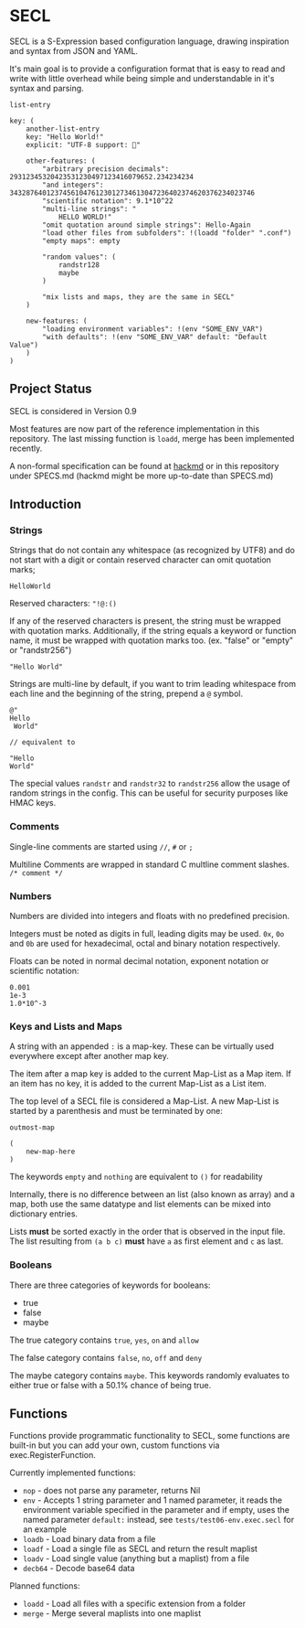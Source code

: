 # SECL

SECL is a S-Expression based configuration language, drawing inspiration and syntax from JSON and YAML.

It's main goal is to provide a configuration format that is easy to read and write with little overhead while
being simple and understandable in it's syntax and parsing.


```
list-entry

key: (
    another-list-entry
    key: "Hello World!"
    explicit: "UTF-8 support: 💩"
    
    other-features: (
        "arbitrary precision decimals": 29312345320423531230497123416079652.234234234
        "and integers": 343287640123745610476123012734613047236402374620376234023746
        "scientific notation": 9.1*10^22
        "multi-line strings": "
            HELLO WORLD!"
        "omit quotation around simple strings": Hello-Again
        "load other files from subfolders": !(loadd "folder" ".conf")
        "empty maps": empty
        
        "random values": (
            randstr128
            maybe
        )
        
        "mix lists and maps, they are the same in SECL"
    )

    new-features: (
        "loading environment variables": !(env "SOME_ENV_VAR")
        "with defaults": !(env "SOME_ENV_VAR" default: "Default Value")
    )
)
```

## Project Status

SECL is considered in Version 0.9

Most features are now part of the reference implementation in this repository. The last missing function is `loadd`, merge has been implemented recently.

A non-formal specification can be found at [hackmd](https://hackmd.io/s/rylGmiXr-) or in this repository under SPECS.md (hackmd might be more up-to-date than SPECS.md)

## Introduction

### Strings

Strings that do not contain any whitespace (as recognized by UTF8) and do not start with a digit or contain reserved character can omit quotation marks;

```
HelloWorld

```

Reserved characters: `"!@:()`

If any of the reserved characters is present, the string must be wrapped with quotation marks. Additionally, if the string equals
a keyword or function name, it must be wrapped with quotation marks too. (ex. "false" or "empty" or "randstr256")

```
"Hello World"
```

Strings are multi-line by default, if you want to trim leading whitespace from each line and the beginning of the string, prepend a `@` symbol.

```
@"
Hello 
 World"
 
// equivalent to

"Hello
World"
```

The special values `randstr` and `randstr32` to `randstr256` allow the usage of random strings in the config. This can be useful for security purposes like HMAC keys.

### Comments

Single-line comments are started using `//`, `#` or `;`

Multiline Comments are wrapped in standard C multline comment slashes. `/* comment */`

### Numbers

Numbers are divided into integers and floats with no predefined precision.

Integers must be noted as digits in full, leading digits may be used. `0x`, `0o` and `0b` are used for hexadecimal, octal and binary notation respectively.

Floats can be noted in normal decimal notation, exponent notation or scientific notation:

```
0.001
1e-3
1.0*10^-3
```

### Keys and Lists and Maps

A string with an appended `:` is a map-key. These can be virtually used everywhere except after another map key.

The item after a map key is added to the current Map-List as a Map item. If an item has no key, it is added to the current Map-List as a List item.

The top level of a SECL file is considered a Map-List. A new Map-List is started by a parenthesis and must be terminated by one:

```
outmost-map

(
    new-map-here
)
```

The keywords `empty` and `nothing` are equivalent to `()` for readability

Internally, there is no difference between an list (also known as array) and a map, both use the same datatype and list elements can be mixed into dictionary entries.

Lists **must** be sorted exactly in the order that is observed in the input file. The list resulting from `(a b c)` **must** have `a` as first element and `c` as last. 

### Booleans

There are three categories of keywords for booleans:

* true
* false
* maybe

The true category contains `true`, `yes`, `on` and `allow`

The false category contains `false`, `no`, `off` and `deny`

The maybe category contains `maybe`. This keywords randomly evaluates to either true or false with a 50.1% chance of being true.

## Functions

Functions provide programmatic functionality to SECL, some functions are built-in but you can add your own, custom functions via exec.RegisterFunction.

Currently implemented functions:

* `nop` - does not parse any parameter, returns Nil
* `env` - Accepts 1 string parameter and 1 named parameter, it reads the environment variable specified in the parameter and if empty, uses the named parameter `default:` instead, see `tests/test06-env.exec.secl` for an example
* `loadb` - Load binary data from a file
* `loadf` - Load a single file as SECL and return the result maplist
* `loadv` - Load single value (anything but a maplist) from a file
* `decb64` - Decode base64 data

Planned functions:

* `loadd` - Load all files with a specific extension from a folder
* `merge` - Merge several maplists into one maplist